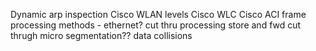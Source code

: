 Dynamic arp inspection
Cisco WLAN levels
Cisco WLC
Cisco ACI
frame processing methods - ethernet?
cut thru processing
store and fwd
cut thrugh
micro segmentation??
data collisions